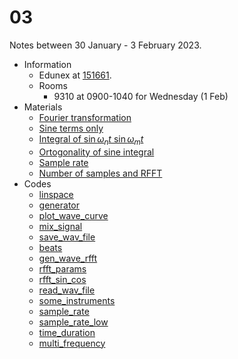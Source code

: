 # 03
Notes between 30 January - 3 February 2023.

- Information
  + Edunex at [151661](https://edunex.itb.ac.id/courses/47403/preview/151661).
  + Rooms
    - 9310 at 0900-1040 for Wednesday (1 Feb)
- Materials
  + [Fourier transformation](20220201-0.jpeg)
  + [Sine terms only](20220201-1.jpeg)
  + [Integral of $\sin \omega_n t \ \sin \omega_m
  t$](20220201-2.jpeg)
  + [Ortogonality of sine integral](20220201-3.jpeg)
  + [Sample rate](20220201-4.jpeg)
  + [Number of samples and RFFT](20220201-5.jpeg)
- Codes
  + [linspace](https://github.com/dudung/py-jupyter-nb/blob/main/src/fft/linscape.ipynb)
  + [generator](https://github.com/dudung/py-jupyter-nb/blob/main/src/fft/generator.ipynb)
  + [plot_wave_curve](https://github.com/dudung/py-jupyter-nb/blob/main/src/fft/plot_wave_curve.ipynb)
  + [mix_signal](https://github.com/dudung/py-jupyter-nb/blob/main/src/fft/mix_signal.ipynb)
  + [save_wav_file](https://github.com/dudung/py-jupyter-nb/blob/main/src/fft/save_wav_file.ipynb)
  + [beats](https://github.com/dudung/py-jupyter-nb/blob/main/src/fft/beats.ipynb)
  + [gen_wave_rfft](https://github.com/dudung/py-jupyter-nb/blob/main/src/fft/gen_wave_rfft.ipynb)
  + [rfft_params](https://github.com/dudung/py-jupyter-nb/blob/main/src/fft/rfft_params.ipynb)
  + [rfft_sin_cos](https://github.com/dudung/py-jupyter-nb/blob/main/src/fft/rfft_sin_cos.ipynb)
  + [read_wav_file](https://github.com/dudung/py-jupyter-nb/blob/main/src/fft/read_wav_file.ipynb)
  + [some_instruments](https://github.com/dudung/py-jupyter-nb/blob/main/src/fft/some_instruments.ipynb)
  + [sample_rate](https://github.com/dudung/py-jupyter-nb/blob/main/src/fft/linscape.ipynb)
  + [sample_rate_low](https://github.com/dudung/py-jupyter-nb/blob/main/src/fft/sample_rate.ipynb)
  + [time_duration](https://github.com/dudung/py-jupyter-nb/blob/main/src/fft/time_duration.ipynb)
  + [multi_frequency](https://github.com/dudung/py-jupyter-nb/blob/main/src/fft/multi_frequency.ipynb)
